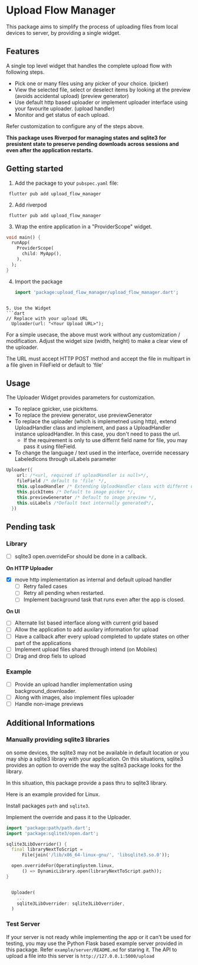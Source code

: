 # Upload Flow Manager

This package aims to simplify the process of uploading files from local devices to server, by providing a single widget.

## Features

A single top level widget that handles the complete upload flow with following steps.
* Pick one or many files using any picker of your choice.  (picker)
* View the selected file, select or deselect items by looking at the preview (avoids accidental upload)  (preview generator)
* Use default http based uploader or implement uploader interface using your favourite uploader. (upload handler)
* Monitor and get status of each upload.

Refer customization to configure any of the steps above.

**This package uses Riverpod for managing states and sqlite3 for presistent state to preserve pending downloads across sessions and even after the application restarts.**

## Getting started

1. Add the package to your `pubspec.yaml` file:

  ```
   flutter pub add upload_flow_manager
  ```

2. Add riverpod

  ```
   flutter pub add upload_flow_manager
  ```

3. Wrap the entire application in a "ProviderScope" widget.
  ```dart
  void main() {
    runApp(
      ProviderScope(
        child: MyApp(),
      ),
    );
  }
  ```
4. Import the package 
   ```dart
   import 'package:upload_flow_manager/upload_flow_manager.dart';
  ```

5. Use the Widget
  ```dart
  // Replace with your upload URL
    Uploader(url: "<Your Upload URL>");   
  ```

For a simple usecase, the above must work without any customization / modification. Adjust the widget size (width, height) to make a clear view of the uploader.

The URL must accept HTTP POST method and accept the file in multipart in a file given in FileField or default to 'file'

## Usage

The Uploader Widget provides parameters for customization.

* To replace gpicker, use pickItems.
* To replace the preview generator, use previewGenerator
* To replace the uploader (which is implemetned using http), extend UploadHandler class and implement, and pass a UploadHandler instance uploadHandler. In this case, you don't need to pass the url.
  * If the requirement is only to use differnt field name for file, you may pass it using fileField.
* To change the language / text used in the interface, override necessary LabeledIcons through uiLabels parameter

```dart
Uploader({
    url: /*<url, required if uploadHandler is null>*/,
    fileField /* default to 'file' */,
    this.uploadHandler /* Extending UploadHandler class with differnt upload functionality */,
    this.pickItems /* Default to image picker */,
    this.previewGenerator /* Default to image preview */,
    this.uiLabels /*Default text internally generated*/,
  })

```

## Pending task

### Library
  - [ ] sqlite3 open.overrideFor should be done in a callback.   

  **On HTTP Uploader**

  - [X] move http implementation as internal and default upload handler
    - [ ] Retry failed cases
    - [ ] Retry all pending when restarted.
    - [ ] Implement background task that runs even after the app is closed. 

  **On UI**

  - [ ] Alternate list based interface along with current grid based 
  - [ ] Allow the application to add auxilary information for upload
  - [ ] Have a callback after every upload completed to update states on other part of the applications
  - [ ] Implement upload files shared through intend (on Mobiles)
  - [ ] Drag and drop fiels to upload
  
### Example
  - [ ] Provide an upload handler implementation using background_downloader.
  - [ ] Along with images, also implement files uploader
  - [ ] Handle non-image previews
  
## Additional Informations

### Manually providing sqlite3 libraries 
on some devices,  the sqlite3 may not be available in default location or you may ship a sqlite3 library with your application. On this situations, sqlite3 provides an option to override the way the sqlite3 package looks for the library.

In this situation, this package provide a pass thru to sqlite3 library.  

Here is an example provided for Linux.

Install packages `path` and `sqlite3`.

Implement the override and pass it to the Uploader.

```dart
import 'package:path/path.dart';
import 'package:sqlite3/open.dart';

sqlite3LibOverrider() {
  final libraryNextToScript =
      File(join('/lib/x86_64-linux-gnu/', 'libsqlite3.so.0'));

  open.overrideFor(OperatingSystem.linux,
      () => DynamicLibrary.open(libraryNextToScript.path));
}
```
 
```dart

  Uploader(
    ...
    sqlite3LibOverrider: sqlite3LibOverrider,
  )

```

### Test Server
If your server is not ready while implementing the app or it can't be used for testing,  you may use the Python Flask based example server provided in this package.
Refer `example/server/README.md` for staring it.
The API to upload a file into this server is `http://127.0.0.1:5000/upload`


